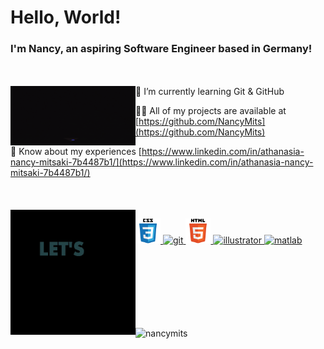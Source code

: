 <h1>Hello, World!</h1>
<h3> I'm Nancy, an aspiring Software Engineer based in Germany!</h3>

<br/><br/>
<img align="left" src="code.gif" alt="girl coding" width="200px" height="95px"/>
🌱 I’m currently learning Git & GitHub

👨‍💻 All of my projects are available at [https://github.com/NancyMits](https://github.com/NancyMits)

📄 Know about my experiences [https://www.linkedin.com/in/athanasia-nancy-mitsaki-7b4487b1/](https://www.linkedin.com/in/athanasia-nancy-mitsaki-7b4487b1/)
<br/><br/>
<br/><br/>
<img align="left" src="letscode.gif" alt="let's code" width="200" height="200"/>
<p align="left"> <a href="https://www.w3schools.com/css/" target="_blank" rel="noreferrer"> <img src="https://raw.githubusercontent.com/devicons/devicon/master/icons/css3/css3-original-wordmark.svg" alt="css3" width="40" height="40"/> </a> <a href="https://git-scm.com/" target="_blank" rel="noreferrer"> <img src="https://www.vectorlogo.zone/logos/git-scm/git-scm-icon.svg" alt="git" width="40" height="40"/> </a> <a href="https://www.w3.org/html/" target="_blank" rel="noreferrer"> <img src="https://raw.githubusercontent.com/devicons/devicon/master/icons/html5/html5-original-wordmark.svg" alt="html5" width="40" height="40"/> </a> <a href="https://www.adobe.com/in/products/illustrator.html" target="_blank" rel="noreferrer"> <img src="https://www.vectorlogo.zone/logos/adobe_illustrator/adobe_illustrator-icon.svg" alt="illustrator" width="40" height="40"/> </a> <a href="https://www.mathworks.com/" target="_blank" rel="noreferrer"> <img src="https://upload.wikimedia.org/wikipedia/commons/2/21/Matlab_Logo.png" alt="matlab" width="40" height="40"/> </a> </p>

<br/><br/>
<br/><br/>
<br/><br/>
<p><img align="center" src="https://github-readme-streak-stats.herokuapp.com/?user=nancymits&theme=dark" alt="nancymits" /></p>


<!--
**NancyMits/NancyMits** is a ✨ _special_ ✨ repository because its `README.md` (this file) appears on your GitHub profile.

Here are some ideas to get you started:

- 🔭 I’m currently working on ...
- 🌱 I’m currently learning ...
- 👯 I’m looking to collaborate on ...
- 🤔 I’m looking for help with ...
- 💬 Ask me about ...
- 📫 How to reach me: ...
- 😄 Pronouns: ...
- ⚡ Fun fact: ...
-->

